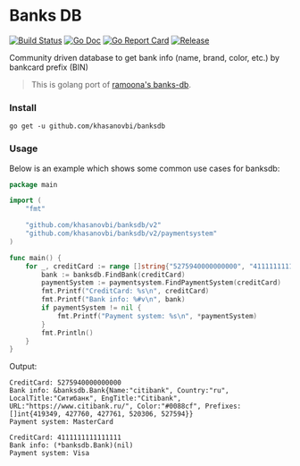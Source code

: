 # Banks DB

[![Build Status](https://travis-ci.org/khasanovbi/banksdb.svg?branch=master)](https://travis-ci.org/khasanovbi/banksdb)
[![Go Doc](https://img.shields.io/badge/godoc-reference-blue.svg?style=flat-square)](http://godoc.org/github.com/khasanovbi/banksdb)
[![Go Report Card](https://goreportcard.com/badge/github.com/khasanovbi/banksdb?style=flat-square)](https://goreportcard.com/report/github.com/khasanovbi/banksdb)
[![Release](https://img.shields.io/github/release/khasanovbi/banksdb.svg?style=flat-square)](https://github.com/khasanovbi/banksdb/releases/latest)

Community driven database to get bank info (name, brand, color, etc.) by bankcard prefix (BIN)

> This is golang port of [ramoona's banks-db](https://github.com/ramoona/banks-db).

### Install

```
go get -u github.com/khasanovbi/banksdb
```

### Usage

Below is an example which shows some common use cases for banksdb:

```go
package main

import (
	"fmt"

	"github.com/khasanovbi/banksdb/v2"
	"github.com/khasanovbi/banksdb/v2/paymentsystem"
)

func main() {
	for _, creditCard := range []string{"5275940000000000", "4111111111111111"} {
		bank := banksdb.FindBank(creditCard)
		paymentSystem := paymentsystem.FindPaymentSystem(creditCard)
		fmt.Printf("CreditCard: %s\n", creditCard)
		fmt.Printf("Bank info: %#v\n", bank)
		if paymentSystem != nil {
			fmt.Printf("Payment system: %s\n", *paymentSystem)
		}
		fmt.Println()
	}
}

```

Output:
```
CreditCard: 5275940000000000
Bank info: &banksdb.Bank{Name:"citibank", Country:"ru", LocalTitle:"Ситибанк", EngTitle:"Citibank", URL:"https://www.citibank.ru/", Color:"#0088cf", Prefixes:[]int{419349, 427760, 427761, 520306, 527594}}
Payment system: MasterCard

CreditCard: 4111111111111111
Bank info: (*banksdb.Bank)(nil)
Payment system: Visa
```
